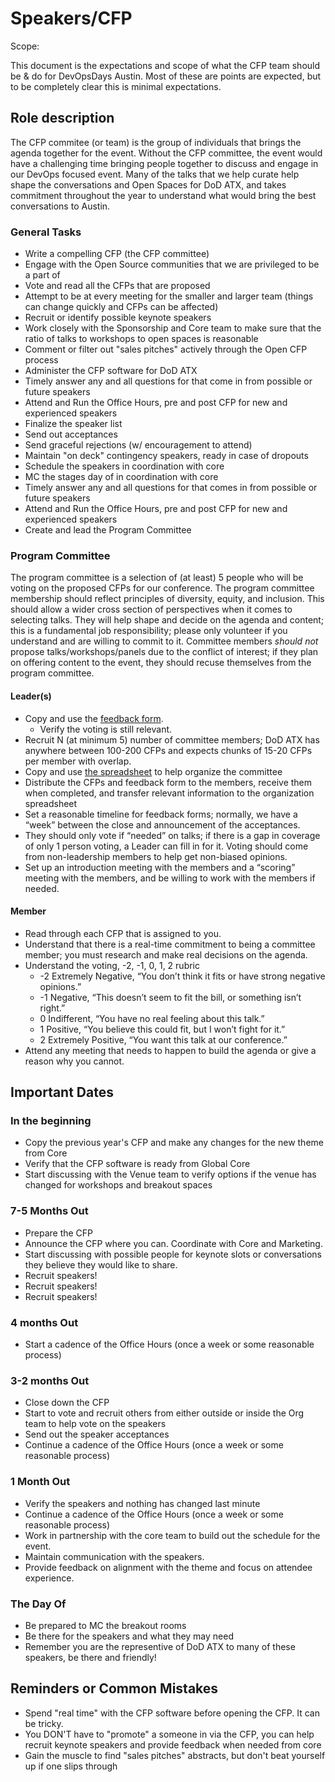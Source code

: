 # Speakers/CFP

Scope:

This document is the expectations and scope of what the CFP team should be & do for DevOpsDays Austin.
Most of these are points are expected, but to be completely clear this is minimal expectations.

## Role description

The CFP commitee (or team) is the group of individuals that brings the agenda together for the event. Without
the CFP committee, the event would have a challenging time bringing people together to discuss and engage
in our DevOps focused event. Many of the talks that we help curate help shape the conversations and
Open Spaces for DoD ATX, and takes commitment throughout the year to understand what would bring the
best conversations to Austin.

### General Tasks

* Write a compelling CFP (the CFP committee)
* Engage with the Open Source communities that we are privileged to be a part of
* Vote and read all the CFPs that are proposed
* Attempt to be at every meeting for the smaller and larger team (things can change quickly and CFPs can be affected)
* Recruit or identify possible keynote speakers
* Work closely with the Sponsorship and Core team to make sure that the ratio of talks to workshops to open spaces is reasonable
* Comment or filter out "sales pitches" actively through the Open CFP process
* Administer the CFP software for DoD ATX
* Timely answer any and all questions for that come in from possible or future speakers
* Attend and Run the Office Hours, pre and post CFP for new and experienced speakers
* Finalize the speaker list
* Send out acceptances
* Send graceful rejections (w/ encouragement to attend)
* Maintain "on deck" contingency speakers, ready in case of dropouts
* Schedule the speakers in coordination with core
* MC the stages day of in coordination with core
* Timely answer any and all questions for that comes in from possible or future speakers
* Attend and Run the Office Hours, pre and post CFP for new and experienced speakers
* Create and lead the Program Committee

### Program Committee

The program committee is a selection of (at least) 5 people who will be voting on the proposed CFPs for our conference. The program committee membership should reflect principles of diversity, equity, and inclusion. This should allow a wider cross section of perspectives when it comes to selecting talks. They will help shape and decide on the agenda and content; this is a fundamental job responsibility; please only volunteer if you understand and are willing to commit to it.
Committee members _should_ _not_ propose talks/workshops/panels due to the conflict of interest; if they plan on offering content to the event, they should recuse themselves from the program committee.

#### Leader(s)

* Copy and use the [feedback form](https://docs.google.com/document/d/1hEkxcQ8PHLahI8uhzx7b9Lzv_fr73QeBqq0A7ZysNOk/edit?usp=share_link).
  * Verify the voting is still relevant.
* Recruit N (at minimum 5) number of committee members; DoD ATX has anywhere between 100-200 CFPs and expects chunks of 15-20 CFPs per member with overlap.
* Copy and use [the spreadsheet](https://docs.google.com/spreadsheets/d/1itBbeAJlnWrdxzxH8d0_ZugIHjUJ7rfxf5__P3OxTeo/edit?usp=share_link) to help organize the committee
* Distribute the CFPs and feedback form to the members, receive them when completed, and transfer relevant information to the organization spreadsheet
* Set a reasonable timeline for feedback forms; normally, we have a “week” between the close and announcement of the acceptances.
* They should only vote if “needed” on talks; if there is a gap in coverage of only 1 person voting, a Leader can fill in for it. Voting should come from non-leadership members to help get non-biased opinions.
* Set up an introduction meeting with the members and a “scoring” meeting with the members, and be willing to work with the members if needed.

#### Member

* Read through each CFP that is assigned to you.
* Understand that there is a real-time commitment to being a committee member; you must research and make real decisions on the agenda.
* Understand the voting, -2, -1, 0, 1, 2 rubric
  * -2 Extremely Negative, “You don’t think it fits or have strong negative opinions.”
  * -1 Negative, “This doesn’t seem to fit the bill, or something isn’t right.”
  * 0 Indifferent, “You have no real feeling about this talk.”
  * 1 Positive, “You believe this could fit, but I won’t fight for it.”
  * 2 Extremely Positive, “You want this talk at our conference.”
* Attend any meeting that needs to happen to build the agenda or give a reason why you cannot.

## Important Dates

### In the beginning

* Copy the previous year's CFP and make any changes for the new theme from Core
* Verify that the CFP software is ready from Global Core
* Start discussing with the Venue team to verify options if the venue has changed for workshops and breakout spaces

### 7-5 Months Out

* Prepare the CFP
* Announce the CFP where you can. Coordinate with Core and Marketing.
* Start discussing with possible people for keynote slots or conversations they believe they would like to share.
* Recruit speakers!
* Recruit speakers!
* Recruit speakers!

### 4 months Out

* Start a cadence of the Office Hours (once a week or some reasonable process)

### 3-2 months Out

* Close down the CFP
* Start to vote and recruit others from either outside or inside the Org team to help vote on the speakers
* Send out the speaker acceptances
* Continue a cadence of the Office Hours (once a week or some reasonable process)

### 1 Month Out

* Verify the speakers and nothing has changed last minute
* Continue a cadence of the Office Hours (once a week or some reasonable process)
* Work in partnership with the core team to build out the schedule for the event.
* Maintain communication with the speakers.
* Provide feedback on alignment with the theme and focus on attendee experience.

### The Day Of

* Be prepared to MC the breakout rooms
* Be there for the speakers and what they may need
* Remember you are the representive of DoD ATX to many of these speakers, be there and friendly!

## Reminders or Common Mistakes

* Spend "real time" with the CFP software before opening the CFP. It can be tricky.
* You DON'T have to "promote" a someone in via the CFP, you can help recruit keynote speakers and provide feedback when needed from core
* Gain the muscle to find "sales pitches" abstracts, but don't beat yourself up if one slips through
